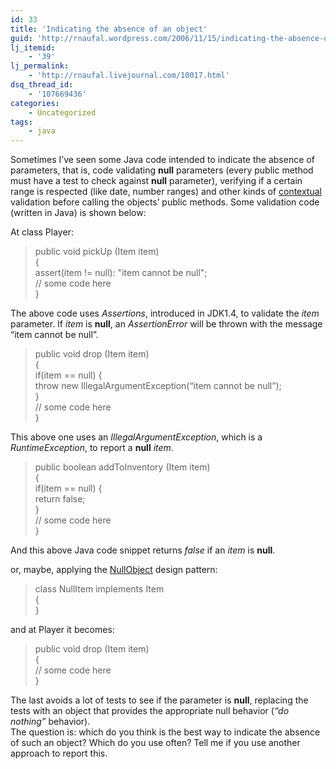 ```yaml
---
id: 33
title: 'Indicating the absence of an object'
guid: 'http://rnaufal.wordpress.com/2006/11/15/indicating-the-absence-of-an-object/'
lj_itemid:
    - '39'
lj_permalink:
    - 'http://rnaufal.livejournal.com/10017.html'
dsq_thread_id:
    - '107669436'
categories:
    - Uncategorized
tags:
    - java
---
```


Sometimes I’ve seen some Java code intended to indicate the absence of parameters, that is, code validating **null** parameters (every public method must have a test to check against **null** parameter), verifying if a certain range is respected (like date, number ranges) and other kinds of [contextual](http://www.martinfowler.com/bliki/ContextualValidation.html) validation before calling the objects’ public methods. Some validation code (written in Java) is shown below:

At class Player:

> public void pickUp (Item item)  
> {  
>  assert(item != null): "item cannot be null";  
>  // some code here  
> }

The above code uses *Assertions*, introduced in JDK1.4, to validate the *item* parameter. If *item* is **null**, an *AssertionError* will be thrown with the message “item cannot be null”.

> public void drop (Item item)  
> {  
>  if(item == null) {  
>  throw new IllegalArgumentException(“item cannot be null”);  
>  }  
>  // some code here  
> }

This above one uses an *IllegalArgumentException*, which is a *RuntimeException*, to report a **null** *item*.

> public boolean addToInventory (Item item)  
> {  
>  if(item == null) {  
>  return false;  
>  }  
>  // some code here  
> }

And this above Java code snippet returns *false* if an *item* is **null**.

or, maybe, applying the [NullObject](http://www.mindspring.com/~mgrand/pattern_synopses.htm#Null%20Object) design pattern:

> class NullItem implements Item  
> {  
> }

and at Player it becomes:

> public void drop (Item item)  
> {  
>  // some code here  
> }

The last avoids a lot of tests to see if the parameter is **null**, replacing the tests with an object that provides the appropriate null behavior (*“do nothing”* behavior).  
The question is: which do you think is the best way to indicate the absence of such an object? Which do you use often? Tell me if you use another approach to report this.